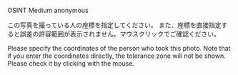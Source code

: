 OSINT Medium
anonymous

この写真を撮っている人の座標を指定してください。 また、座標を直接指定すると誤差の許容範囲が表示されません。マウスクリックでご確認ください。

Please specify the coordinates of the person who took this photo. Note that if you enter the coordinates directly, the tolerance zone will not be shown. Please check it by clicking with the mouse.
